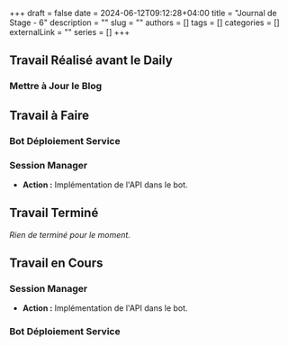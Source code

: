 +++ 
draft = false
date = 2024-06-12T09:12:28+04:00
title = "Journal de Stage - 6"
description = ""
slug = ""
authors = []
tags = []
categories = []
externalLink = ""
series = []
+++


## Travail Réalisé avant le Daily

### Mettre à Jour le Blog

## Travail à Faire

### Bot Déploiement Service

### Session Manager
- **Action :** Implémentation de l'API dans le bot.

## Travail Terminé

*Rien de terminé pour le moment.*

## Travail en Cours

### Session Manager
- **Action :** Implémentation de l'API dans le bot.

### Bot Déploiement Service


